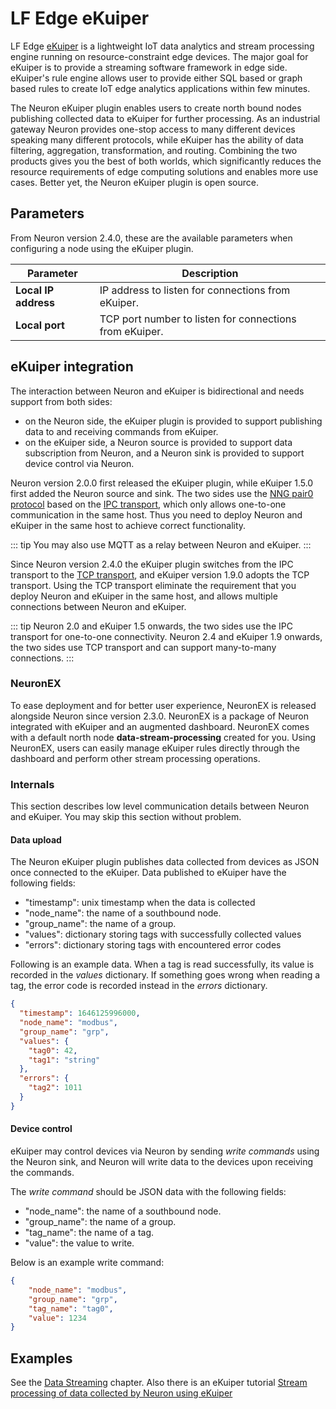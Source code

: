 # LF Edge eKuiper

LF Edge [eKuiper] is a lightweight IoT data analytics and stream processing
engine running on resource-constraint edge devices. The major goal for eKuiper
is to provide a streaming software framework in edge side. eKuiper's rule engine
allows user to provide either SQL based or graph based rules to create IoT edge
analytics applications within few minutes.

The Neuron eKuiper plugin enables users to create north bound nodes publishing
collected data to eKuiper for further processing. As an industrial gateway
Neuron provides one-stop access to many different devices speaking many different
protocols, while eKuiper has the ability of data filtering, aggregation,
transformation, and routing. Combining the two products gives you the best of
both worlds, which significantly reduces the resource requirements of edge
computing solutions and enables more use cases.
Better yet, the Neuron eKuiper plugin is open source.

## Parameters

From Neuron version 2.4.0, these are the available parameters when configuring a
node using the eKuiper plugin.

| Parameter           | Description                                                  |
| ------------------- | ------------------------------------------------------------ |
| **Local IP address**| IP address to listen for connections from eKuiper.           |
| **Local port**      | TCP port number to listen for connections from eKuiper.      |

## eKuiper integration

The interaction between Neuron and eKuiper is bidirectional and needs support
from both sides:
* on the Neuron side, the eKuiper plugin is provided to support publishing data
to and receiving commands from eKuiper.
* on the eKuiper side, a Neuron source is provided to support data subscription
from Neuron, and a Neuron sink is provided to support device control via Neuron.

Neuron version 2.0.0 first released the eKuiper plugin, while eKuiper 1.5.0 first
added the Neuron source and sink.
The two sides use the [NNG pair0 protocol] based on the [IPC transport], which
only allows one-to-one communication in the same host. Thus you need to deploy
Neuron and eKuiper in the same host to achieve correct functionality.

::: tip
You may also use MQTT as a relay between Neuron and eKuiper.
:::

Since Neuron version 2.4.0 the eKuiper plugin switches from the IPC transport to
the [TCP transport], and eKuiper version 1.9.0 adopts the TCP transport.
Using the TCP transport eliminate the requirement that you deploy Neuron and
eKuiper in the same host, and allows multiple connections between Neuron and
eKuiper.

::: tip
Neuron 2.0 and eKuiper 1.5 onwards, the two sides use the IPC transport for
one-to-one connectivity.
Neuron 2.4 and eKuiper 1.9 onwards, the two sides use TCP transport and can
support many-to-many connections.
:::

### NeuronEX

To ease deployment and for better user experience, NeuronEX is released alongside
Neuron since version 2.3.0. NeuronEX is a package of Neuron integrated with
eKuiper and an augmented dashboard. NeuronEX comes with a default north node
**data-stream-processing** created for you. Using NeuronEX, users can easily manage
eKuiper rules directly through the dashboard and perform other stream processing
operations.

### Internals

This section describes low level communication details between Neuron and
eKuiper. You may skip this section without problem.

#### Data upload

The Neuron eKuiper plugin publishes data collected from devices as JSON once
connected to the eKuiper.
Data published to eKuiper have the following fields:
* "timestamp": unix timestamp when the data is collected
* "node_name": the name of a southbound node.
* "group_name": the name of a group.
* "values": dictionary storing tags with successfully collected values
* "errors": dictionary storing tags with encountered error codes

Following is an example data. When a tag is read successfully, its value is
recorded in the *values* dictionary. If something goes wrong when reading a tag,
the error code is recorded instead in the *errors* dictionary.

``` json
{
  "timestamp": 1646125996000,
  "node_name": "modbus", 
  "group_name": "grp",
  "values": {
    "tag0": 42,
    "tag1": "string"
  },
  "errors": {
    "tag2": 1011
  }
}
```

#### Device control

eKuiper may control devices via Neuron by sending *write commands* using the
Neuron sink, and Neuron will write data to the devices upon receiving the
commands.

The *write command* should be JSON data with the following fields:
* "node_name": the name of a southbound node.
* "group_name": the name of a group.
* "tag_name": the name of a tag.
* "value": the value to write.

Below is an example write command:

``` json
{
    "node_name": "modbus",
    "group_name": "grp",
    "tag_name": "tag0",
    "value": 1234
}
```

## Examples

See the [Data Streaming](../../data-processing-engine/prerequisite-setup.md) chapter.
Also there is an eKuiper tutorial [Stream processing of data collected by Neuron using eKuiper]

[eKuiper]: https://ekuiper.org
[NNG pair0 protocol]: https://nng.nanomsg.org/man/v1.3.2/nng_pair.7.html
[IPC transport]: https://nng.nanomsg.org/man/v1.3.2/nng_ipc.7.html
[TCP transport]: https://nng.nanomsg.org/man/v1.3.2/nng_tcp.7.html
[Stream processing of data collected by Neuron using eKuiper]: https://ekuiper.org/docs/en/latest/integrations/neuron/neuron_integration_tutorial.html#integration-of-neuron-and-ekuiper
